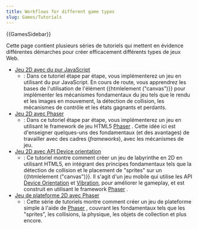 ```yaml
---
title: Workflows for different game types
slug: Games/Tutorials
---
```


{{GamesSidebar}}

Cette page contient plusieurs séries de tutoriels qui mettent en évidence différentes démarches pour créer efficacement différents types de jeux Web.

- [Jeu 2D avec du pur JavaScript](/fr/docs/Games/Tutorials/2D_Breakout_game_pure_JavaScript)
  - : Dans ce tutoriel étape par étape, vous implémenterez un jeu en utilisant du pur JavaScript. En cours de route, vous apprendrez les bases de l'utilisation de l'élément {{htmlelement ("canvas")}} pour implémenter les mécanismes fondamentaux du jeu tels que le rendu et les images en mouvement, la détection de collision, les mécanismes de contrôle et les états gagnants et perdants.
- [Jeu 2D avec Phaser](/fr/docs/Games/Tutorials/2D_breakout_game_Phaser)
  - : Dans ce tutoriel étape par étape, vous implémenterez un jeu en utilisant le framework de jeu HTML5 [Phaser](https://phaser.io/) . Cette idée ici est d'enseigner quelques-uns des fondamentaux (et des avantages) de travailler avec des cadres (_frameworks_), avec les mécanismes de jeu.
- [Jeu 2D avec API Device orientation](/fr/docs/Games/Tutorials/HTML5_Gamedev_Phaser_Device_Orientation)
  - : Ce tutoriel montre comment créer un jeu de labyrinthe en 2D en utilisant HTML5, en intégrant des principes fondamentaux tels que la détection de collision et le placement de "sprites" sur un {{htmlelement ("canvas")}}. Il s'agit d'un jeu mobile qui utilise les API [Device Orientation](/fr/docs/Web/Apps/Fundamentals/gather_and_modify_data/responding_to_device_orientation_changes) et [Vibration,](/fr/docs/Web/API/Vibration_API) pour améliorer le gameplay, et est construit en utilisant le framework [Phaser](https://phaser.io/) .
- [Jeu de plateforme 2D avec Phaser](https://mozdevs.github.io/html5-games-workshop/en/guides/platformer/start-here/)
  - : Cette série de tutoriels montre comment créer un jeu de plateforme simple à l'aide de [Phaser](https://phaser.io/) , couvrant les fondamentaux tels que les "sprites", les collisions, la physique, les objets de collection et plus encore.
